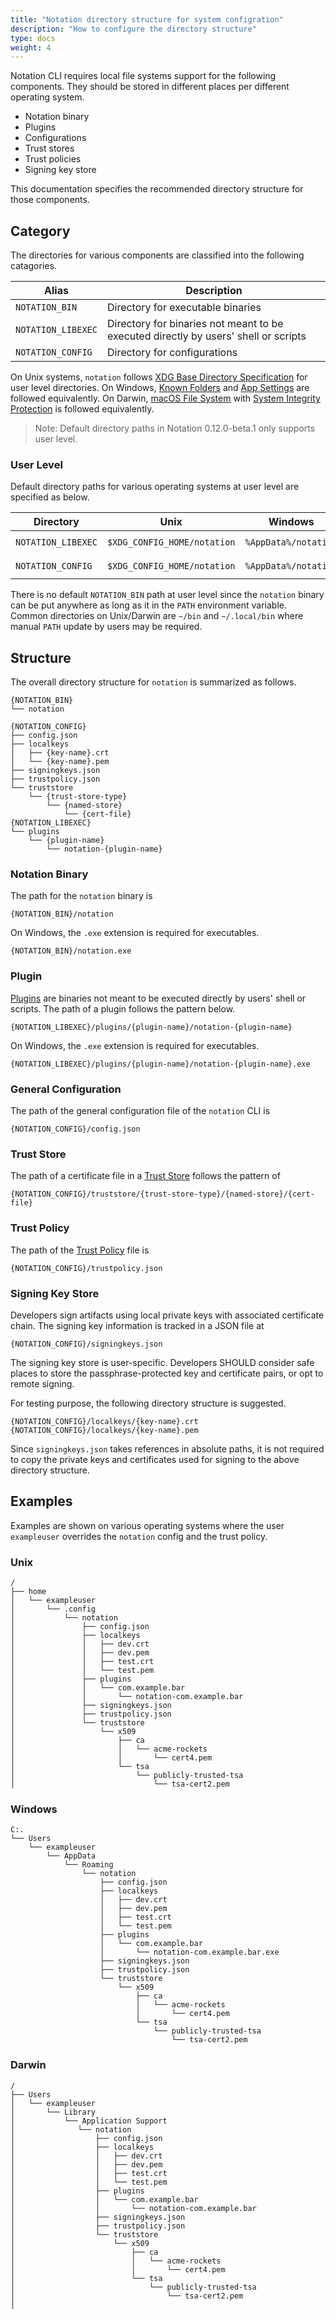 ```yaml
---
title: "Notation directory structure for system configration"
description: "How to configure the directory structure"
type: docs
weight: 4
---
```


Notation CLI requires local file systems support for the following components. They should be stored in different places per different operating system.

- Notation binary
- Plugins
- Configurations
- Trust stores
- Trust policies
- Signing key store

This documentation specifies the recommended directory structure for those components.

## Category

The directories for various components are classified into the following catagories.

| Alias              | Description                                                                         |
| ------------------ | ----------------------------------------------------------------------------------- |
| `NOTATION_BIN`     | Directory for executable binaries                                                   |
| `NOTATION_LIBEXEC` | Directory for binaries not meant to be executed directly by users' shell or scripts |
| `NOTATION_CONFIG`  | Directory for configurations                                                        |


On Unix systems, `notation` follows [XDG Base Directory Specification][XDG] for user level directories. On Windows, [Known Folders][KF] and [App Settings][AS] are followed equivalently. On Darwin, [macOS File System][macOS_FS] with [System Integrity Protection][SIP] is followed equivalently. 

> Note: Default directory paths in Notation 0.12.0-beta.1 only supports user level.

### User Level

Default directory paths for various operating systems at user level are specified as below.

| Directory          | Unix                        | Windows                   | Darwin                                   |
| ------------------ | --------------------------- | ------------------------- | ---------------------------------------- |
| `NOTATION_LIBEXEC` | `$XDG_CONFIG_HOME/notation` | `%AppData%/notation`      | `~/Library/Application Support/notation` |
| `NOTATION_CONFIG`  | `$XDG_CONFIG_HOME/notation` | `%AppData%/notation`      | `~/Library/Application Support/notation` |

There is no default `NOTATION_BIN` path at user level since the `notation` binary can be put anywhere as long as it in the `PATH` environment variable. Common directories on Unix/Darwin are `~/bin` and `~/.local/bin` where manual `PATH` update by users may be required.

## Structure

The overall directory structure for `notation` is summarized as follows.

```
{NOTATION_BIN}
└── notation

{NOTATION_CONFIG}
├── config.json
├── localkeys
│   ├── {key-name}.crt
│   └── {key-name}.pem
├── signingkeys.json
├── trustpolicy.json
└── truststore
    └── {trust-store-type}
        └── {named-store}
            └── {cert-file}
{NOTATION_LIBEXEC}
└── plugins
    └── {plugin-name}
        └── notation-{plugin-name}
```

### Notation Binary

The path for the `notation` binary is

```
{NOTATION_BIN}/notation
```

On Windows, the `.exe` extension is required for executables.

```
{NOTATION_BIN}/notation.exe
```

### Plugin

[Plugins][Plugin] are binaries not meant to be executed directly by users' shell or scripts. The path of a plugin follows the pattern below.

```
{NOTATION_LIBEXEC}/plugins/{plugin-name}/notation-{plugin-name}
```

On Windows, the `.exe` extension is required for executables.

```
{NOTATION_LIBEXEC}/plugins/{plugin-name}/notation-{plugin-name}.exe
```

### General Configuration

The path of the general configuration file of the `notation` CLI is

```
{NOTATION_CONFIG}/config.json
```

### Trust Store

The path of a certificate file in a [Trust Store][TS] follows the pattern of

```
{NOTATION_CONFIG}/truststore/{trust-store-type}/{named-store}/{cert-file}
```

### Trust Policy

The path of the [Trust Policy][TP] file is

```
{NOTATION_CONFIG}/trustpolicy.json
```

### Signing Key Store

Developers sign artifacts using local private keys with associated certificate chain. The signing key information is tracked in a JSON file at

```
{NOTATION_CONFIG}/signingkeys.json
```

The signing key store is user-specific. Developers SHOULD consider safe places to store the passphrase-protected key and certificate pairs, or opt to remote signing.

For testing purpose, the following directory structure is suggested.

```
{NOTATION_CONFIG}/localkeys/{key-name}.crt
{NOTATION_CONFIG}/localkeys/{key-name}.pem
```

Since `signingkeys.json` takes references in absolute paths, it is not required to copy the private keys and certificates used for signing to the above directory structure.

## Examples

Examples are shown on various operating systems where the user `exampleuser` overrides the `notation` config and the trust policy.

### Unix

```
/
├── home
│   └── exampleuser
│       └── .config
│           └── notation
│               ├── config.json
│               ├── localkeys
│               │   ├── dev.crt
│               │   ├── dev.pem
│               │   ├── test.crt
│               │   └── test.pem
│               ├── plugins
│               │   └── com.example.bar
│               │       └── notation-com.example.bar
│               ├── signingkeys.json
│               ├── trustpolicy.json
│               └── truststore
│                   └── x509
│                       ├── ca
│                       │   └── acme-rockets
│                       │       └── cert4.pem
│                       └── tsa
│                           └── publicly-trusted-tsa
│                               └── tsa-cert2.pem
```

### Windows

```
C:.
└── Users
    └── exampleuser
        └── AppData
            └── Roaming
                └── notation
                    ├── config.json
                    ├── localkeys
                    │   ├── dev.crt
                    │   ├── dev.pem
                    │   ├── test.crt
                    │   └── test.pem
                    ├── plugins
                    │   └── com.example.bar
                    │       └── notation-com.example.bar.exe
                    ├── signingkeys.json
                    ├── trustpolicy.json
                    └── truststore
                        └── x509
                            ├── ca
                            │   └── acme-rockets
                            │       └── cert4.pem
                            └── tsa
                                └── publicly-trusted-tsa
                                    └── tsa-cert2.pem
```

### Darwin

```
/
├── Users
│   └── exampleuser
│       └── Library
│           └── Application Support
│              └── notation
│                  ├── config.json
│                  ├── localkeys
│                  │   ├── dev.crt
│                  │   ├── dev.pem
│                  │   ├── test.crt
│                  │   └── test.pem
│                  ├── plugins
│                  │   └── com.example.bar
│                  │       └── notation-com.example.bar
│                  ├── signingkeys.json
│                  ├── trustpolicy.json
│                  └── truststore
│                      └── x509
│                          ├── ca
│                          │   └── acme-rockets
│                          │       └── cert4.pem
│                          └── tsa
│                              └── publicly-trusted-tsa
│                                  └── tsa-cert2.pem
│           
```

[References]::

[FHS]: https://refspecs.linuxfoundation.org/fhs.shtml "Filesystem Hierarchy Standard"
[XDG]: https://specifications.freedesktop.org/basedir-spec/basedir-spec-latest.html "XDG Base Directory Specification"
[KF]: https://docs.microsoft.com/windows/win32/shell/knownfolderid "Known Folders"
[AS]: https://docs.microsoft.com/windows/apps/design/app-settings/store-and-retrieve-app-data "App Settings"
[macOS_FS]: https://developer.apple.com/library/archive/documentation/FileManagement/Conceptual/FileSystemProgrammingGuide/FileSystemOverview/FileSystemOverview.html#//apple_ref/doc/uid/TP40010672-CH2-SW14 "macOS File System"
[SIP]: https://support.apple.com/HT204899 "System Integrity Protection"
[Plugin]: https://github.com/notaryproject/notaryproject/blob/main/specs/plugin-extensibility.md "Notation Extensibility for Signing and Verification"
[TS]: https://github.com/notaryproject/notaryproject/blob/main/specs/trust-store-trust-policy.md#trust-store "Trust Store"
[TP]: https://github.com/notaryproject/notaryproject/blob/main/trust-store-trust-policy-specification.md#trust-policy "Trust Policy"
